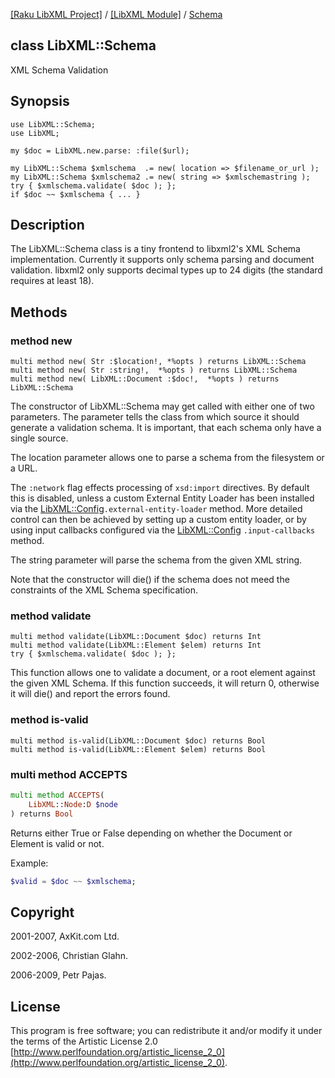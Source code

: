 [[Raku LibXML Project]](https://libxml-raku.github.io)
 / [[LibXML Module]](https://libxml-raku.github.io/LibXML-raku)
 / [Schema](https://libxml-raku.github.io/LibXML-raku/Schema)

class LibXML::Schema
--------------------

XML Schema Validation

Synopsis
--------

    use LibXML::Schema;
    use LibXML;

    my $doc = LibXML.new.parse: :file($url);

    my LibXML::Schema $xmlschema  .= new( location => $filename_or_url );
    my LibXML::Schema $xmlschema2 .= new( string => $xmlschemastring );
    try { $xmlschema.validate( $doc ); };
    if $doc ~~ $xmlschema { ... }

Description
-----------

The LibXML::Schema class is a tiny frontend to libxml2's XML Schema implementation. Currently it supports only schema parsing and document validation. libxml2 only supports decimal types up to 24 digits (the standard requires at least 18). 

Methods
-------

### method new

    multi method new( Str :$location!, *%opts ) returns LibXML::Schema
    multi method new( Str :string!,  *%opts ) returns LibXML::Schema
    multi method new( LibXML::Document :$doc!,  *%opts ) returns LibXML::Schema

The constructor of LibXML::Schema may get called with either one of two parameters. The parameter tells the class from which source it should generate a validation schema. It is important, that each schema only have a single source.

The location parameter allows one to parse a schema from the filesystem or a URL.

The `:network` flag effects processing of `xsd:import` directives. By default this is disabled, unless a custom External Entity Loader has been installed via the [LibXML::Config](https://libxml-raku.github.io/LibXML-raku/Config)`.external-entity-loader` method. More detailed control can then be achieved by setting up a custom entity loader, or by using input callbacks configured via the [LibXML::Config](https://libxml-raku.github.io/LibXML-raku/Config) `.input-callbacks` method.

The string parameter will parse the schema from the given XML string.

Note that the constructor will die() if the schema does not meed the constraints of the XML Schema specification.

### method validate

    multi method validate(LibXML::Document $doc) returns Int
    multi method validate(LibXML::Element $elem) returns Int
    try { $xmlschema.validate( $doc ); };

This function allows one to validate a document, or a root element against the given XML Schema. If this function succeeds, it will return 0, otherwise it will die() and report the errors found.

### method is-valid

    multi method is-valid(LibXML::Document $doc) returns Bool
    multi method is-valid(LibXML::Element $elem) returns Bool

### multi method ACCEPTS

```raku
multi method ACCEPTS(
    LibXML::Node:D $node
) returns Bool
```

Returns either True or False depending on whether the Document or Element is valid or not.

Example:

```raku
$valid = $doc ~~ $xmlschema;
```

Copyright
---------

2001-2007, AxKit.com Ltd.

2002-2006, Christian Glahn.

2006-2009, Petr Pajas.

License
-------

This program is free software; you can redistribute it and/or modify it under the terms of the Artistic License 2.0 [http://www.perlfoundation.org/artistic_license_2_0](http://www.perlfoundation.org/artistic_license_2_0).

